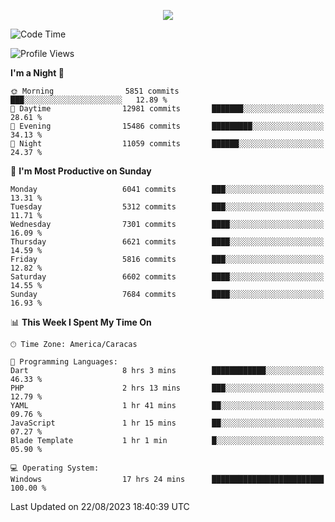 <p align="center">
  <a href="http://www.github.com/thevacs">
    <img src="https://github-readme-streak-stats.herokuapp.com/?user=thevacs&stroke=ffffff&background=1c1917&ring=0891b2&fire=0891b2&currStreakNum=ffffff&currStreakLabel=0891b2&sideNums=ffffff&sideLabels=ffffff&dates=ffffff&hide_border=true" />
  </a>
</p>

<!--START_SECTION:waka-->
![Code Time](http://img.shields.io/badge/Code%20Time-1%2C632%20hrs%2056%20mins-blue)

![Profile Views](http://img.shields.io/badge/Profile%20Views-6-blue)

**I'm a Night 🦉** 

```text
🌞 Morning                5851 commits        ███░░░░░░░░░░░░░░░░░░░░░░   12.89 % 
🌆 Daytime                12981 commits       ███████░░░░░░░░░░░░░░░░░░   28.61 % 
🌃 Evening                15486 commits       █████████░░░░░░░░░░░░░░░░   34.13 % 
🌙 Night                  11059 commits       ██████░░░░░░░░░░░░░░░░░░░   24.37 % 
```
📅 **I'm Most Productive on Sunday** 

```text
Monday                   6041 commits        ███░░░░░░░░░░░░░░░░░░░░░░   13.31 % 
Tuesday                  5312 commits        ███░░░░░░░░░░░░░░░░░░░░░░   11.71 % 
Wednesday                7301 commits        ████░░░░░░░░░░░░░░░░░░░░░   16.09 % 
Thursday                 6621 commits        ████░░░░░░░░░░░░░░░░░░░░░   14.59 % 
Friday                   5816 commits        ███░░░░░░░░░░░░░░░░░░░░░░   12.82 % 
Saturday                 6602 commits        ████░░░░░░░░░░░░░░░░░░░░░   14.55 % 
Sunday                   7684 commits        ████░░░░░░░░░░░░░░░░░░░░░   16.93 % 
```


📊 **This Week I Spent My Time On** 

```text
🕑︎ Time Zone: America/Caracas

💬 Programming Languages: 
Dart                     8 hrs 3 mins        ████████████░░░░░░░░░░░░░   46.33 % 
PHP                      2 hrs 13 mins       ███░░░░░░░░░░░░░░░░░░░░░░   12.79 % 
YAML                     1 hr 41 mins        ██░░░░░░░░░░░░░░░░░░░░░░░   09.76 % 
JavaScript               1 hr 15 mins        ██░░░░░░░░░░░░░░░░░░░░░░░   07.27 % 
Blade Template           1 hr 1 min          █░░░░░░░░░░░░░░░░░░░░░░░░   05.90 % 

💻 Operating System: 
Windows                  17 hrs 24 mins      █████████████████████████   100.00 % 
```


 Last Updated on 22/08/2023 18:40:39 UTC
<!--END_SECTION:waka-->
